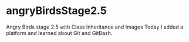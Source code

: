 # angryBirdsStage2.5
Angry Birds stage 2.5 with Class Inheritance and Images
Today I added a platform and learned about Git and GitBash.